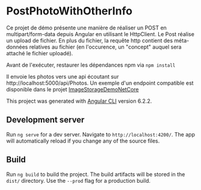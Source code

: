 # PostPhotoWithOtherInfo

Ce projet de démo présente une manière de réaliser un POST en multipart/form-data depuis Angular en utilisant le HttpClient. Le Post réalise un upload de fichier. En plus du fichier, la requête http contient des méta-données relatives au fichier (en l'occurence, un "concept" auquel sera attaché le fichier uploadé).

Avant de l'exécuter, restaurer les dépendances npm via `npm install`

Il envoie les photos vers une api écoutant sur http://localhost:5000/api/Photos. Un exemple d'un endpoint compatible est disponible dans le projet [ImageStorageDemoNetCore](../../BDAvanceesEtApplicationsWeb/ImageStorageDemoNetCore/Readme.md )

This project was generated with [Angular CLI](https://github.com/angular/angular-cli) version 6.2.2.

## Development server

Run `ng serve` for a dev server. Navigate to `http://localhost:4200/`. The app will automatically reload if you change any of the source files.

## Build

Run `ng build` to build the project. The build artifacts will be stored in the `dist/` directory. Use the `--prod` flag for a production build.
